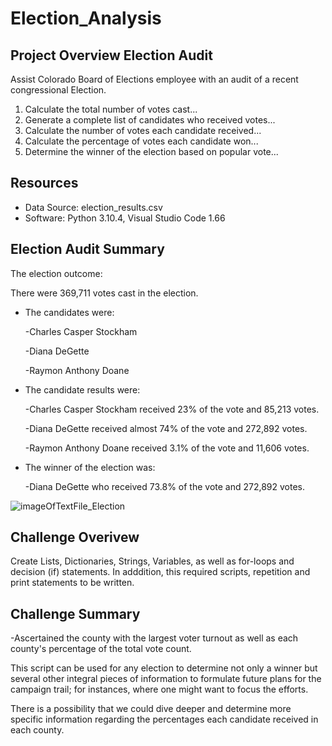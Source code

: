 # Election_Analysis

## Project Overview Election Audit 

Assist Colorado Board of Elections employee with an audit of a recent congressional Election.

1. Calculate the total number of votes cast...
2. Generate a complete list of candidates who received votes...
3. Calculate the number of votes each candidate received...
4. Calculate the percentage of votes each candidate won...
5. Determine the winner of the election based on popular vote...

## Resources 
- Data Source: election_results.csv
- Software: Python 3.10.4, Visual Studio Code 1.66

## Election Audit Summary

The election outcome:

There were 369,711 votes cast in the election.
- The candidates were:

  -Charles Casper Stockham
  
  -Diana DeGette
  
  -Raymon Anthony Doane
  
- The candidate results were:

  -Charles Casper Stockham received 23% of the vote and 85,213 votes.
  
  -Diana DeGette received almost 74% of the vote and 272,892 votes.
  
  -Raymon Anthony Doane received 3.1% of the vote and 11,606 votes.
  
- The winner of the election was:

  -Diana DeGette who received 73.8% of the vote and 272,892 votes.
  
![imageOfTextFile_Election](https://user-images.githubusercontent.com/100239100/163303508-3de092b9-24c4-45ce-b40d-24153c26c529.png)


## Challenge Overivew

Create Lists, Dictionaries, Strings, Variables, as well as for-loops and decision (if) statements. In adddition, this required scripts, repetition and print statements to be written.

## Challenge Summary

-Ascertained the county with the largest voter turnout as well as each county's percentage of the total vote count.

This script can be used for any election to determine not only a winner but several other integral pieces of information to formulate future plans for the campaign trail; for instances, where one might want to focus the efforts.

There is a possibility that we could dive deeper and determine more specific information regarding the percentages each candidate received in each county.
